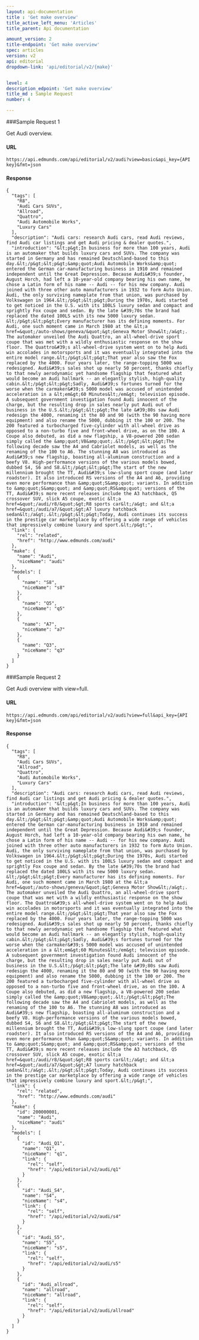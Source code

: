 ```yaml
---
layout: api-documentation
title : 'Get make overview'
title_active_left_menu: 'Articles'
title_parent: Api documentation

amount_version: 2
title-endpoint: 'Get make overview'
spec: articles
version: v2
api: editorial
dropdown-link: 'api/editorial/v2/{make}'


level: 4
description_edpoint: 'Get make overview'
title_md : Sample Request
number: 4

---
```


###Sample Request 1

Get Audi overview.

#### URL

    https://api.edmunds.com/api/editorial/v2/audi?view=basic&api_key={API key}&fmt=json

#### Response

    {
      "tags": [
        "R8",
        "Audi Cars SUVs",
        "Allroad",
        "Quattro",
        "Audi Automobile Works",
        "Luxury Cars"
      ],
      "description": "Audi cars: research Audi cars, read Audi reviews, find Audi car listings and get Audi pricing & dealer quotes.",
      "introduction": "&lt;p&gt;In business for more than 100 years, Audi is an automaker that builds luxury cars and SUVs. The company was started in Germany and has remained Deutschland-based to this day.&lt;/p&gt;&lt;p&gt;&amp;quot;Audi Automobile Works&amp;quot; entered the German car-manufacturing business in 1910 and remained independent until the Great Depression. Because Audi&#39;s founder, August Horch, had left a 10-year-old company bearing his own name, he chose a Latin form of his name -- Audi -- for his new company. Audi joined with three other auto manufacturers in 1932 to form Auto Union. Audi, the only surviving nameplate from that union, was purchased by Volkswagen in 1964.&lt;/p&gt;&lt;p&gt;During the 1970s, Audi started to get noticed in the U.S. with its 100LS luxury sedan and compact and sprightly Fox coupe and sedan. By the late &#39;70s the brand had replaced the dated 100LS with its new 5000 luxury sedan. &lt;/p&gt;&lt;p&gt;Every manufacturer has its defining moments. For Audi, one such moment came in March 1980 at the &lt;a href=&quot;/auto-shows/geneva/&quot;&gt;Geneva Motor Show&lt;/a&gt;. The automaker unveiled the Audi Quattro, an all-wheel-drive sport coupe that was met with a wildly enthusiastic response on the show floor. The Quattro&#39;s all-wheel-drive system went on to help Audi win accolades in motorsports and it was eventually integrated into the entire model range.&lt;/p&gt;&lt;p&gt;That year also saw the Fox replaced by the 4000. Four years later, the range-topping 5000 was redesigned. Audi&#39;s sales shot up nearly 50 percent, thanks chiefly to that newly aerodynamic yet handsome flagship that featured what would become an Audi hallmark -- an elegantly stylish, high-quality cabin.&lt;/p&gt;&lt;p&gt;Sadly, Audi&#39;s fortunes turned for the worse when the carmaker&#39;s 5000 model was accused of unintended acceleration in a &lt;em&gt;60 Minutes&lt;/em&gt; television episode. A subsequent government investigation found Audi innocent of the charge, but the resulting drop in sales nearly put Audi out of business in the U.S.&lt;/p&gt;&lt;p&gt;The late &#39;80s saw Audi redesign the 4000, renaming it the 80 and 90 (with the 90 having more equipment) and also rename the 5000, dubbing it the 100 or 200. The 200 featured a turbocharged five-cylinder with all-wheel drive as opposed to a non-turbo five and front-wheel drive, as on the 100. A Coupe also debuted, as did a new flagship, a V8-powered 200 sedan simply called the &amp;quot;V8&amp;quot;.&lt;/p&gt;&lt;p&gt;The following decade saw the A4 and Cabriolet models, as well as the renaming of the 100 to A6. The stunning A8 was introduced as Audi&#39;s new flagship, boasting all-aluminum construction and a beefy V8. High-performance versions of the various models bowed, dubbed S4, S6 and S8.&lt;/p&gt;&lt;p&gt;The start of the new millennium brought the TT, Audi&#39;s low-slung sport coupe (and later roadster). It also introduced RS versions of the A4 and A6, providing even more performance than &amp;quot;S&amp;quot; variants. In addition to &amp;quot;S&amp;quot; and &amp;quot;RS&amp;quot; versions of the TT, Audi&#39;s more recent releases include the A3 hatchback, Q5 crossover SUV, slick A5 coupe, exotic &lt;a href=&quot;/audi/r8/&quot;&gt;R8 sports car&lt;/a&gt; and &lt;a href=&quot;/audi/a7/&quot;&gt;A7 luxury hatchback sedan&lt;/a&gt;.&lt;/p&gt;&lt;p&gt;Today, Audi continues its success in the prestige car marketplace by offering a wide range of vehicles that impressively combine luxury and sport.&lt;/p&gt;",
      "link": {
        "rel": "related",
        "href": "http://www.edmunds.com/audi"
      },
      "make": {
        "name": "Audi",
        "niceName": "audi"
      },
      "models": [
        {
          "name": "S8",
          "niceName": "s8"
        },
        {
          "name": "Q5",
          "niceName": "q5"
        },
        {
          "name": "A7",
          "niceName": "a7"
        },
        {
          "name": "Q3",
          "niceName": "q3"
        }
      ]
    }

###Sample Request 2

Get Audi overview with view=full.

#### URL

    https://api.edmunds.com/api/editorial/v2/audi?view=full&api_key={API key}&fmt=json

#### Response

    {
      "tags": [
        "R8",
        "Audi Cars SUVs",
        "Allroad",
        "Quattro",
        "Audi Automobile Works",
        "Luxury Cars"
      ],
      "description": "Audi cars: research Audi cars, read Audi reviews, find Audi car listings and get Audi pricing & dealer quotes.",
      "introduction": "&lt;p&gt;In business for more than 100 years, Audi is an automaker that builds luxury cars and SUVs. The company was started in Germany and has remained Deutschland-based to this day.&lt;/p&gt;&lt;p&gt;&amp;quot;Audi Automobile Works&amp;quot; entered the German car-manufacturing business in 1910 and remained independent until the Great Depression. Because Audi&#39;s founder, August Horch, had left a 10-year-old company bearing his own name, he chose a Latin form of his name -- Audi -- for his new company. Audi joined with three other auto manufacturers in 1932 to form Auto Union. Audi, the only surviving nameplate from that union, was purchased by Volkswagen in 1964.&lt;/p&gt;&lt;p&gt;During the 1970s, Audi started to get noticed in the U.S. with its 100LS luxury sedan and compact and sprightly Fox coupe and sedan. By the late &#39;70s the brand had replaced the dated 100LS with its new 5000 luxury sedan. &lt;/p&gt;&lt;p&gt;Every manufacturer has its defining moments. For Audi, one such moment came in March 1980 at the &lt;a href=&quot;/auto-shows/geneva/&quot;&gt;Geneva Motor Show&lt;/a&gt;. The automaker unveiled the Audi Quattro, an all-wheel-drive sport coupe that was met with a wildly enthusiastic response on the show floor. The Quattro&#39;s all-wheel-drive system went on to help Audi win accolades in motorsports and it was eventually integrated into the entire model range.&lt;/p&gt;&lt;p&gt;That year also saw the Fox replaced by the 4000. Four years later, the range-topping 5000 was redesigned. Audi&#39;s sales shot up nearly 50 percent, thanks chiefly to that newly aerodynamic yet handsome flagship that featured what would become an Audi hallmark -- an elegantly stylish, high-quality cabin.&lt;/p&gt;&lt;p&gt;Sadly, Audi&#39;s fortunes turned for the worse when the carmaker&#39;s 5000 model was accused of unintended acceleration in a &lt;em&gt;60 Minutes&lt;/em&gt; television episode. A subsequent government investigation found Audi innocent of the charge, but the resulting drop in sales nearly put Audi out of business in the U.S.&lt;/p&gt;&lt;p&gt;The late &#39;80s saw Audi redesign the 4000, renaming it the 80 and 90 (with the 90 having more equipment) and also rename the 5000, dubbing it the 100 or 200. The 200 featured a turbocharged five-cylinder with all-wheel drive as opposed to a non-turbo five and front-wheel drive, as on the 100. A Coupe also debuted, as did a new flagship, a V8-powered 200 sedan simply called the &amp;quot;V8&amp;quot;.&lt;/p&gt;&lt;p&gt;The following decade saw the A4 and Cabriolet models, as well as the renaming of the 100 to A6. The stunning A8 was introduced as Audi&#39;s new flagship, boasting all-aluminum construction and a beefy V8. High-performance versions of the various models bowed, dubbed S4, S6 and S8.&lt;/p&gt;&lt;p&gt;The start of the new millennium brought the TT, Audi&#39;s low-slung sport coupe (and later roadster). It also introduced RS versions of the A4 and A6, providing even more performance than &amp;quot;S&amp;quot; variants. In addition to &amp;quot;S&amp;quot; and &amp;quot;RS&amp;quot; versions of the TT, Audi&#39;s more recent releases include the A3 hatchback, Q5 crossover SUV, slick A5 coupe, exotic &lt;a href=&quot;/audi/r8/&quot;&gt;R8 sports car&lt;/a&gt; and &lt;a href=&quot;/audi/a7/&quot;&gt;A7 luxury hatchback sedan&lt;/a&gt;.&lt;/p&gt;&lt;p&gt;Today, Audi continues its success in the prestige car marketplace by offering a wide range of vehicles that impressively combine luxury and sport.&lt;/p&gt;",
      "link": {
        "rel": "related",
        "href": "http://www.edmunds.com/audi"
      },
      "make": {
        "id": 200000001,
        "name": "Audi",
        "niceName": "audi"
      },
      "models": [
        {
          "id": "Audi_Q1",
          "name": "Q1",
          "niceName": "q1",
          "link": {
            "rel": "self",
            "href": "/api/editorial/v2/audi/q1"
          }
        },
        {
          "id": "Audi_S4",
          "name": "S4",
          "niceName": "s4",
          "link": {
            "rel": "self",
            "href": "/api/editorial/v2/audi/s4"
          }
        },
        {
          "id": "Audi_S5",
          "name": "S5",
          "niceName": "s5",
          "link": {
            "rel": "self",
            "href": "/api/editorial/v2/audi/s5"
          }
        },
        {
          "id": "Audi_allroad",
          "name": "allroad",
          "niceName": "allroad",
          "link": {
            "rel": "self",
            "href": "/api/editorial/v2/audi/allroad"
          }
        }
      ]
    }
